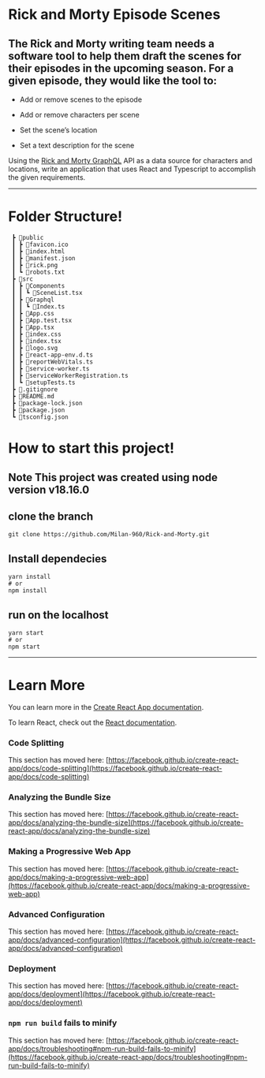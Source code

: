 # Rick and Morty Episode Scenes

## The Rick and Morty writing team needs a software tool to help them draft the scenes for their episodes in the upcoming season. For a given episode, they would like the tool to:

- Add or remove scenes to the episode

- Add or remove characters per scene

- Set the scene’s location

- Set a text description for the scene

Using the [Rick and Morty GraphQL](https://rickandmortyapi.com/graphql) API as a data source for characters and locations, write an application that uses React and Typescript to accomplish the given requirements.

<hr>

# Folder Structure!

```
 ┣ 📂public
 ┃ ┣ 📜favicon.ico
 ┃ ┣ 📜index.html
 ┃ ┣ 📜manifest.json
 ┃ ┣ 📜rick.png
 ┃ ┗ 📜robots.txt
 ┣ 📂src
 ┃ ┣ 📂Components
 ┃ ┃ ┗ 📜SceneList.tsx
 ┃ ┣ 📂Graphql
 ┃ ┃ ┗ 📜Index.ts
 ┃ ┣ 📜App.css
 ┃ ┣ 📜App.test.tsx
 ┃ ┣ 📜App.tsx
 ┃ ┣ 📜index.css
 ┃ ┣ 📜index.tsx
 ┃ ┣ 📜logo.svg
 ┃ ┣ 📜react-app-env.d.ts
 ┃ ┣ 📜reportWebVitals.ts
 ┃ ┣ 📜service-worker.ts
 ┃ ┣ 📜serviceWorkerRegistration.ts
 ┃ ┗ 📜setupTests.ts
 ┣ 📜.gitignore
 ┣ 📜README.md
 ┣ 📜package-lock.json
 ┣ 📜package.json
 ┗ 📜tsconfig.json

```

# **How to start this project!**

## Note This project was created using node version **v18.16.0**

## clone the branch

```
git clone https://github.com/Milan-960/Rick-and-Morty.git
```

## Install dependecies

```
yarn install
# or
npm install
```

## run on the localhost

```
yarn start
# or
npm start
```

<hr>

# Learn More

You can learn more in the [Create React App documentation](https://facebook.github.io/create-react-app/docs/getting-started).

To learn React, check out the [React documentation](https://reactjs.org/).

### Code Splitting

This section has moved here: [https://facebook.github.io/create-react-app/docs/code-splitting](https://facebook.github.io/create-react-app/docs/code-splitting)

### Analyzing the Bundle Size

This section has moved here: [https://facebook.github.io/create-react-app/docs/analyzing-the-bundle-size](https://facebook.github.io/create-react-app/docs/analyzing-the-bundle-size)

### Making a Progressive Web App

This section has moved here: [https://facebook.github.io/create-react-app/docs/making-a-progressive-web-app](https://facebook.github.io/create-react-app/docs/making-a-progressive-web-app)

### Advanced Configuration

This section has moved here: [https://facebook.github.io/create-react-app/docs/advanced-configuration](https://facebook.github.io/create-react-app/docs/advanced-configuration)

### Deployment

This section has moved here: [https://facebook.github.io/create-react-app/docs/deployment](https://facebook.github.io/create-react-app/docs/deployment)

### `npm run build` fails to minify

This section has moved here: [https://facebook.github.io/create-react-app/docs/troubleshooting#npm-run-build-fails-to-minify](https://facebook.github.io/create-react-app/docs/troubleshooting#npm-run-build-fails-to-minify)

